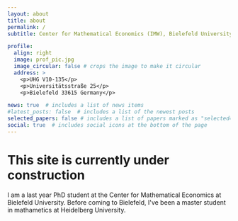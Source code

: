 ```yaml
---
layout: about
title: about
permalink: /
subtitle: Center for Mathematical Economics (IMW), Bielefeld University

profile:
  align: right
  image: prof_pic.jpg
  image_circular: false # crops the image to make it circular
  address: >
    <p>UHG V10-135</p>
    <p>Universitätsstraße 25</p>
    <p>Bielefeld 33615 Germany</p>

news: true  # includes a list of news items
#latest_posts: false  # includes a list of the newest posts
selected_papers: false # includes a list of papers marked as "selected={true}"
social: true  # includes social icons at the bottom of the page
---
```


# This site is currently under construction

I am a last year PhD student at the Center for Mathematical Economics at Bielefeld University. Before coming to Bielefeld, I've been a master student in mathametics at Heidelberg University.
